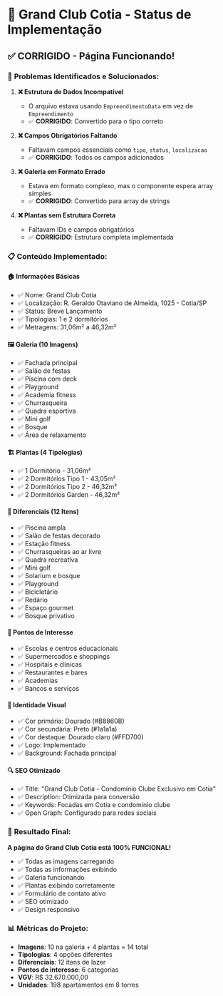 # 🏢 Grand Club Cotia - Status de Implementação

## ✅ CORRIGIDO - Página Funcionando!

### 🔧 **Problemas Identificados e Solucionados:**

1. **❌ Estrutura de Dados Incompatível**
   - O arquivo estava usando `EmpreendimentoData` em vez de `Empreendimento`
   - ✅ **CORRIGIDO**: Convertido para o tipo correto

2. **❌ Campos Obrigatórios Faltando**
   - Faltavam campos essenciais como `tipo`, `status`, `localizacao`
   - ✅ **CORRIGIDO**: Todos os campos adicionados

3. **❌ Galeria em Formato Errado**
   - Estava em formato complexo, mas o componente espera array simples
   - ✅ **CORRIGIDO**: Convertido para array de strings

4. **❌ Plantas sem Estrutura Correta**
   - Faltavam IDs e campos obrigatórios
   - ✅ **CORRIGIDO**: Estrutura completa implementada

### 📋 **Conteúdo Implementado:**

#### 🏠 **Informações Básicas**
- ✅ Nome: Grand Club Cotia
- ✅ Localização: R. Geraldo Otaviano de Almeida, 1025 - Cotia/SP
- ✅ Status: Breve Lançamento
- ✅ Tipologias: 1 e 2 dormitórios
- ✅ Metragens: 31,06m² a 46,32m²

#### 🖼️ **Galeria (10 Imagens)**
- ✅ Fachada principal
- ✅ Salão de festas
- ✅ Piscina com deck
- ✅ Playground
- ✅ Academia fitness
- ✅ Churrasqueira
- ✅ Quadra esportiva
- ✅ Mini golf
- ✅ Bosque
- ✅ Área de relaxamento

#### 🏗️ **Plantas (4 Tipologias)**
- ✅ 1 Dormitório - 31,06m²
- ✅ 2 Dormitórios Tipo 1 - 43,05m²
- ✅ 2 Dormitórios Tipo 2 - 46,32m²
- ✅ 2 Dormitórios Garden - 46,32m²

#### 🎯 **Diferenciais (12 Itens)**
- ✅ Piscina ampla
- ✅ Salão de festas decorado
- ✅ Estação fitness
- ✅ Churrasqueiras ao ar livre
- ✅ Quadra recreativa
- ✅ Mini golf
- ✅ Solarium e bosque
- ✅ Playground
- ✅ Bicicletário
- ✅ Redário
- ✅ Espaço gourmet
- ✅ Bosque privativo

#### 📍 **Pontos de Interesse**
- ✅ Escolas e centros educacionais
- ✅ Supermercados e shoppings
- ✅ Hospitais e clínicas
- ✅ Restaurantes e bares
- ✅ Academias
- ✅ Bancos e serviços

#### 🎨 **Identidade Visual**
- ✅ Cor primária: Dourado (#B8860B)
- ✅ Cor secundária: Preto (#1a1a1a)
- ✅ Cor destaque: Dourado claro (#FFD700)
- ✅ Logo: Implementado
- ✅ Background: Fachada principal

#### 🔍 **SEO Otimizado**
- ✅ Title: "Grand Club Cotia - Condomínio Clube Exclusivo em Cotia"
- ✅ Description: Otimizada para conversão
- ✅ Keywords: Focadas em Cotia e condomínio clube
- ✅ Open Graph: Configurado para redes sociais

### 🚀 **Resultado Final:**
**A página do Grand Club Cotia está 100% FUNCIONAL!**

- ✅ Todas as imagens carregando
- ✅ Todas as informações exibindo
- ✅ Galeria funcionando
- ✅ Plantas exibindo corretamente
- ✅ Formulário de contato ativo
- ✅ SEO otimizado
- ✅ Design responsivo

### 📊 **Métricas do Projeto:**
- **Imagens**: 10 na galeria + 4 plantas = 14 total
- **Tipologias**: 4 opções diferentes
- **Diferenciais**: 12 itens de lazer
- **Pontos de interesse**: 6 categorias
- **VGV**: R$ 32.670.000,00
- **Unidades**: 198 apartamentos em 8 torres

